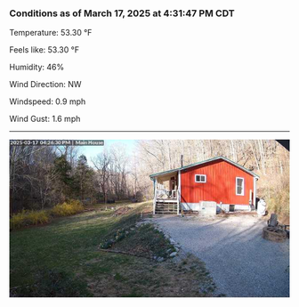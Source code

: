 ### Conditions as of March 17, 2025 at 4:31:47 PM CDT 

Temperature: 53.30 &deg;F

Feels like: 53.30 &deg;F

Humidity: 46%

Wind Direction: NW

Windspeed: 0.9 mph

Wind Gust: 1.6 mph

---

<img src="./images/latest.jpeg"/>

